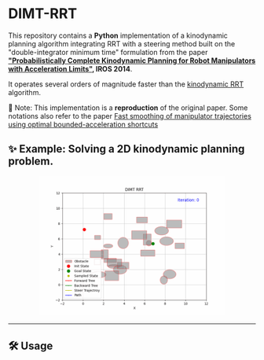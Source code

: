 # DIMT-RRT
This repository contains a **Python** implementation of a kinodynamic planning algorithm integrating RRT with a steering method built on the "double-integrator minimum time" formulation from the paper **["Probabilistically Complete Kinodynamic Planning for Robot Manipulators with Acceleration Limits"](https://ieeexplore.ieee.org/document/6943083), IROS 2014**.

It operates several orders of magnitude faster than the [kinodynamic RRT](https://ieeexplore.ieee.org/document/770022) algorithm.

📌 Note: This implementation is a **reproduction** of the original paper. Some notations also refer to the paper [Fast smoothing of manipulator trajectories using optimal bounded-acceleration shortcuts](https://ieeexplore.ieee.org/document/5509683)

## ✨ Example: Solving a 2D kinodynamic planning problem.

<div align=center>
  <img src="dimt_rrt.gif" width="75%"/>
</div>

---

## 🛠 Usage
